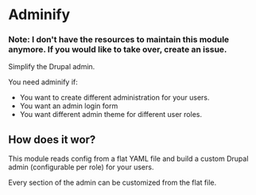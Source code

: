 Adminify
===

### Note: I don't have the resources to maintain this module anymore. If you would like to take over, create an issue.

Simplify the Drupal admin.

You need adminify if:

* You want to create different administration for your users.
* You want an admin login form
* You want different admin theme for different user roles.

## How does it wor?

This module reads config from a flat YAML file and build a custom Drupal admin (configurable per role) for your users.

Every section of the admin can be customized from the flat file.

